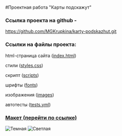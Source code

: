 #Проектная работа "Карты подскажут"

<h3>Ссылка проекта на github - </h3>

https://github.com/MGKrupkina/karty-podskazhut.git

<h3>Ссылки на файлы проекта:</h3>

html-страница сайта (<a href="https://github.com/MGKrupkina/karty-podskazhut/blob/main/index.html" target="_blank">index.html</a>)

стили (<a href="https://github.com/MGKrupkina/karty-podskazhut/tree/main/styles" target="_blank">styles.css</a>)

скрипт (<a href="https://github.com/MGKrupkina/karty-podskazhut/tree/main/scripts" target="_blank">scripts</a>)

шрифты (<a href="https://github.com/MGKrupkina/karty-podskazhut/tree/main/fonts" target="_blank">fonts</a>)

изображения (<a href="https://github.com/MGKrupkina/karty-podskazhut/tree/main/images" target="_blank">images</a>)

автотесты (<a href="https://github.com/MGKrupkina/karty-podskazhut/blob/main/.github/workflows/tests.yml" target="_blank">tests.yml</a>)


<h3><a href="https://www.figma.com/file/GWuqAvaONsjQPXz53n9d0L/%235-Карты-подскажут/duplicate?type=design&node-id=0-1&mode=design" target="_blank">Макет (перейти по ссылке)</a></h3>

![Темная](https://github.com/MGKrupkina/karty-podskazhut/assets/145542673/3df13e50-040c-4268-9f36-af0044250480)
![Светлая](https://github.com/MGKrupkina/karty-podskazhut/assets/145542673/3bd2f4fb-7401-4319-a5af-cdef8d337ebb)
